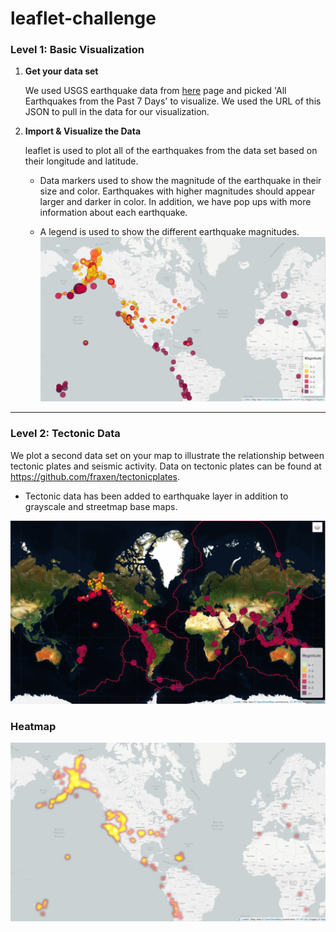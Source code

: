 # leaflet-challenge

### Level 1: Basic Visualization

1. **Get your data set**

   We used USGS earthquake data from [here](http://earthquake.usgs.gov/earthquakes/feed/v1.0/geojson.php) page and picked 'All Earthquakes from the Past 7 Days' to visualize. We used the URL of this JSON to pull in the data for our visualization.

2. **Import & Visualize the Data**

   leaflet is used to plot all of the earthquakes from the data set based on their longitude and latitude. 

   * Data markers used to show the magnitude of the earthquake in their size and color. Earthquakes with higher magnitudes should appear larger and darker in color. In addition, we have pop ups with more information about each earthquake. 

   * A legend is used to show the different earthquake magnitudes.
![earthquake_magnitude](image/earthquake_mag.jpg)

- - -

### Level 2: Tectonic Data

We plot a second data set on your map to illustrate the relationship between tectonic plates and seismic activity. Data on tectonic plates can be found at <https://github.com/fraxen/tectonicplates>.

* Tectonic data has been added to earthquake layer in addition to grayscale and streetmap base maps. 

![tectonic_plates](image/tectonic.jpg)

### Heatmap

![heatmap](image/heatmap.jpg)